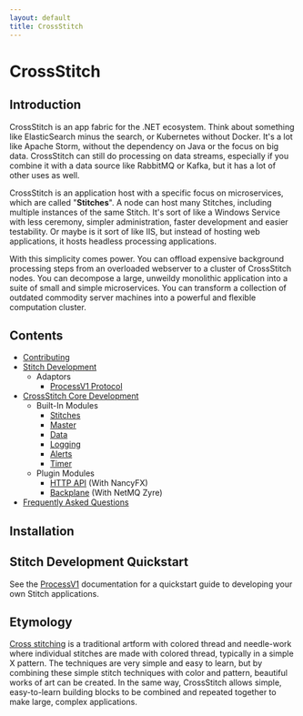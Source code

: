 ```yaml
---
layout: default
title: CrossStitch
---
```


# CrossStitch

## Introduction

CrossStitch is an app fabric for the .NET ecosystem. Think about something like ElasticSearch minus the search, or Kubernetes without Docker. It's a lot like Apache Storm, without the dependency on Java or the focus on big data. CrossStitch can still do processing on data streams, especially if you combine it with a data source like RabbitMQ or Kafka, but it has a lot of other uses as well.

CrossStitch is an application host with a specific focus on microservices, which are called "**Stitches**". A node can host many Stitches, including multiple instances of the same Stitch. It's sort of like a Windows Service with less ceremony, simpler administration, faster development and easier testability. Or maybe is it sort of like IIS, but instead of hosting web applications, it hosts headless processing applications.

With this simplicity comes power. You can offload expensive background processing steps from an overloaded webserver to a cluster of CrossStitch nodes. You can decompose a large, unweildy monolithic application into a suite of small and simple microservices. You can transform a collection of outdated commodity server machines into a powerful and flexible computation cluster.

## Contents

* [Contributing](contributing.md)
* [Stitch Development](stitches.md)
    * Adaptors
        * [ProcessV1 Protocol](adaptorprocessv1.md)
* [CrossStitch Core Development](core.md)
    * Built-In Modules
        * [Stitches](modulestitches.md)
        * [Master](modulemaster.md)
        * [Data](moduledata.md)
        * [Logging](modulelogging.md)
        * [Alerts](modulealerts.md)
        * [Timer](moduletimer.md)
    * Plugin Modules
      * [HTTP API](modulenancyfxapi.md) (With NancyFX)
      * [Backplane](modulezyrebackplane.md) (With NetMQ Zyre)
* [Frequently Asked Questions](faq.md)

## Installation

## Stitch Development Quickstart

See the [ProcessV1](adaptorprocessv1.md) documentation for a quickstart guide to developing your own Stitch applications.

## Etymology

[Cross stitching](https://en.wikipedia.org/wiki/Cross-stitch) is a traditional artform with colored thread and needle-work where individual stitches are made with colored thread, typically in a simple X pattern. The techniques are very simple and easy to learn, but by combining these simple stitch techniques with color and pattern, beautiful works of art can be created. In the same way, CrossStitch allows simple, easy-to-learn building blocks to be combined and repeated together to make large, complex applications.
